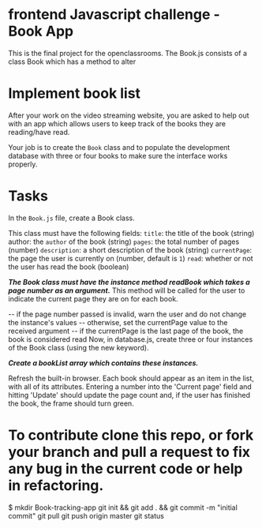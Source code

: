 # frontend Javascript challenge - Book App

This is the final project for the openclassrooms.
The Book.js consists of a class Book which has a method to alter

# Implement book list

After your work on the video streaming website, you are asked to help out with an app which allows users to keep track of the books they are reading/have read.

Your job is to create the `Book` class and to populate the development database with three or four books to make sure the interface works properly.

# Tasks

In the `Book.js` file, create a Book class.

This class must have the following fields: `title`: the title of the book (string) author: the `author` of the book (string) `pages`: the total number of pages (number) `description`: a short description of the book (string) `currentPage`: the page the user is currently on (number, default is `1`) `read`: whether or not the user has read the book (boolean)

**_The Book class must have the instance method readBook which takes a page number as an argument._** This method will be called for the user to indicate the current page they are on for each book.

-- if the page number passed is invalid, warn the user and do not change the instance's values
-- otherwise, set the currentPage value to the received argument
-- if the currentPage is the last page of the book, the book is considered read
Now, in database.js, create three or four instances of the Book class (using the new keyword).

**_Create a bookList array which contains these instances._**

Refresh the built-in browser. Each book should appear as an item in the list, with all of its attributes. Entering a number into the 'Current page' field and hitting 'Update' should update the page count and, if the user has finished the book, the frame should turn green.

# To contribute clone this repo, or fork your branch and pull a request to fix any bug in the current code or help in refactoring.

\$
mkdir Book-tracking-app
git init && git add . && git commit -m "initial commit"
git pull
git push origin master
git status
